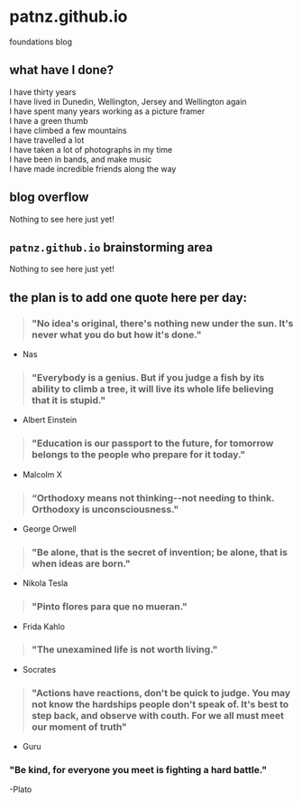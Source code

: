 # patnz.github.io
foundations blog

## what have I done?
I have thirty years\
I have lived in Dunedin, Wellington, Jersey and Wellington again\
I have spent many years working as a picture framer\
I have a green thumb\
I have climbed a few mountains\
I have travelled a lot\
I have taken a lot of photographs in my time\
I have been in bands, and make music\
I have made incredible friends along the way

## blog overflow

Nothing to see here just yet!

## `patnz.github.io` brainstorming area

Nothing to see here just yet!

## the plan is to add one quote here per day:
  
  
> ### "No idea's original, there's nothing new under the sun. It's never what you do but how it's done."
- Nas
  
> ### "Everybody is a genius. But if you judge a fish by its ability to climb a tree, it will live its whole life believing that it is stupid."
- Albert Einstein
  
> ### "Education is our passport to the future, for tomorrow belongs to the people who prepare for it today."
- Malcolm X
  
> ### “Orthodoxy means not thinking--not needing to think. Orthodoxy is unconsciousness."
- George Orwell
  
> ### "Be alone, that is the secret of invention; be alone, that is when ideas are born."
- Nikola Tesla
  
> ### "Pinto flores para que no mueran."
- Frida Kahlo
  
> ### "The unexamined life is not worth living."
- Socrates
  
> ### "Actions have reactions, don't be quick to judge. You may not know the hardships people don't speak of. It's best to step back, and observe with couth. For we all must meet our moment of truth"
- Guru

### "Be kind, for everyone you meet is fighting a hard battle."
-Plato